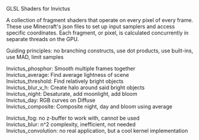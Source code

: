 GLSL Shaders for Invictus

A collection of fragment shaders that operate on every pixel of every frame. These use Minecraft's json files to set up input samplers and access specific coordinates. Each fragment, or pixel, is calculated concurrently in separate threads on the GPU.  

Guiding principles: no branching constructs, use dot products, use built-ins, use MAD, limit samples  

Invictus_phosphor:  Smooth multiple frames together  
Invictus_average:   Find average lightness of scene  
Invictus_threshold: Find relatively bright objects  
Invictus_blur_v_h:  Create halo around said bright objects  
Invictus_night:     Desaturate, add moonlight, add bloom  
Invictus_day:       RGB curves on Diffuse  
Invictus_composite: Composite night, day and bloom using average  


Invictus_fog:       no z-buffer to work with, cannot be used  
Invictus_blur:      n^2 complexity, inefficient, not needed  
Invictus_convolution:   no real application, but a cool kernel implementation  
